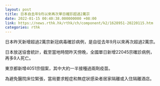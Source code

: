 ```yaml
---
layout: post
title: 日本自去年9月以來再次單日確診超過2萬宗
date: 2022-01-15 00:40:38.000000000 +08:00
link: https://news.rthk.hk/rthk/ch/component/k2/1628951-20220115.htm
categories: rthk
---
```


日本昨天新增超過2萬宗新冠病毒確診病例，是自從去年9月以來再次超過2萬宗。

日本放送協會統計，截至當地時間昨天傍晚，全國單日新增22045宗確診病例，再多9人死亡。

東京都新增4051宗個案，其中大約一半接種過兩劑疫苗。　

為避免醫院床位緊張，當局要求輕症和無症狀感染者居家隔離或入住隔離酒店。
